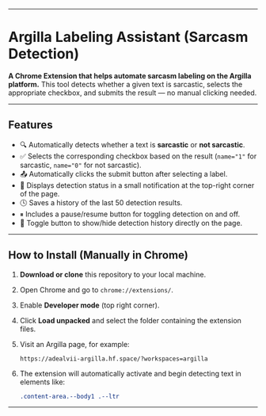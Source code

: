 

---

# Argilla Labeling Assistant (Sarcasm Detection)

**A Chrome Extension that helps automate sarcasm labeling on the Argilla platform.**
This tool detects whether a given text is sarcastic, selects the appropriate checkbox, and submits the result — no manual clicking needed.

---

## Features

* 🔍 Automatically detects whether a text is **sarcastic** or **not sarcastic**.
* ✅ Selects the corresponding checkbox based on the result (`name="1"` for sarcastic, `name="0"` for not sarcastic).
* 📤 Automatically clicks the submit button after selecting a label.
* 📢 Displays detection status in a small notification at the top-right corner of the page.
* 🕓 Saves a history of the last 50 detection results.
* ⏸ Includes a pause/resume button for toggling detection on and off.
* 📂 Toggle button to show/hide detection history directly on the page.

---

## How to Install (Manually in Chrome)

1. **Download or clone** this repository to your local machine.

2. Open Chrome and go to `chrome://extensions/`.

3. Enable **Developer mode** (top right corner).

4. Click **Load unpacked** and select the folder containing the extension files.

5. Visit an Argilla page, for example:

   ```
   https://adealvii-argilla.hf.space/?workspaces=argilla
   ```

6. The extension will automatically activate and begin detecting text in elements like:

   ```css
   .content-area.--body1 .--ltr
   ```

---

